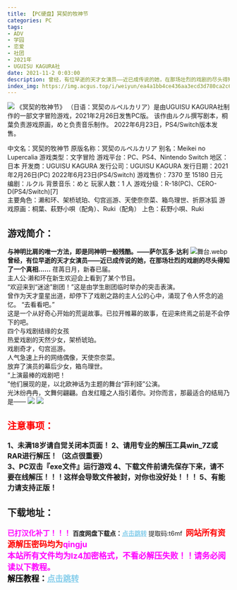 ```yaml
---
title: 【PC硬盘】冥契的牧神节
categories: PC
tags:
- ADV
- 学园
- 恋爱
- 社团
- 2021年
- UGUISU KAGURA社
date: 2021-11-2 0:03:00
description: 曾经，有位早逝的天才女演员——近已成传说的她，在那场壮烈的戏剧的尽头得知了一个真相......   
index_img: https://img.acgus.top/i/weiyun/ea4a1bb4ce436aa3ecd3d780ca2c6d1bcc9aecb3eb02409c4e1070329a0cb38f5a5703e3424fb71e2ec857cf9da7d123.webp
---
```

![](https://img.acgus.top/i/weiyun/ea4a1bb4ce436aa3ecd3d780ca2c6d1bcc9aecb3eb02409c4e1070329a0cb38f5a5703e3424fb71e2ec857cf9da7d123.webp)
《冥契的牧神节》 （日语：冥契のルペルカリア）是由UGUISU KAGURA社制作的一部文字冒险游戏，2021年2月26日发售PC版。
该作由ルクル撰写剧本，桐葉负责游戏原画，めと负责音乐制作。
2022年6月23日，PS4/Switch版本发售。

中文名：冥契的牧神节
原版名称：冥契のルペルカリア
别名：Meikei no Lupercalia
游戏类型：文字冒险
游戏平台：PC、PS4、Nintendo Switch
地区：日本
开发商：UGUISU KAGURA
发行公司：UGUISU KAGURA
发行日期：2021年2月26日(PC)  2022年6月23日(PS4/Switch) 
游戏售价：7370 至 15180 日元
编剧：ルクル
背景音乐：めと
玩家人数：1 人
游戏分级：R-18(PC)、CERO-D(PS4/Switch)[7]  
主要角色：濑和环、架桥琥珀、匂宫巡游、天使奈奈菜、箱鸟理世、折原冰狐
游戏原画：桐葉、萩野小唄（配角）、Ruki（配角）
上色：萩野小唄、Ruki

## 游戏简介：
**与神明比肩的唯一方法，即是同神明一般残酷。——萨尔瓦多·达利**
![舞台.webp](https://img.acgus.top/i/weiyun/157c1d7934f9fddcc62aa351aff827f39c158c126988a98c46a56cde8aab3a107f8afdac19d4bbfe25db08127052ed9a.webp)
**曾经，有位早逝的天才女演员——近已成传说的她，在那场壮烈的戏剧的尽头得知了一个真相......**
荏苒日月，新春已届。  
主人公·濑和环在新生欢迎会上看到了某个节目。  
“欢迎来到“迷途”剧团！”这是由学生剧团临时举办的突击表演。  
曾作为天才童星出道，却停下了戏剧之路的主人公的心中，涌现了令人怀念的追忆。
“去看看吧。”  
这是一个从好奇心开始的荒诞故事。已拉开帷幕的故事，在迎来终焉之前是不会停下的吧。  
四个与戏剧结缘的女孩  
热爱戏剧的天然少女，架桥琥珀。  
戏剧奇才，匂宫巡游。  
人气急速上升的网络偶像，天使奈奈菜。   
放弃了演员的幕后少女，箱鸟理世。  
“上演最棒的戏剧吧！  
”他们展现的是，以北欧神话为主题的舞台“菲利娅”公演。  
光沐纷冉冉，文舞何翩翩。白发红瞳之人指引着你。对你而言，那最适合的结局乃是——
![](https://img.acgus.top/i/weiyun/b000fedfc1d9d7b471a5ad7901630597e241c9772977ebfbe7795a9aea0b4b60466b580a5f5c90240e5eae0029575698.webp)
![](https://img.acgus.top/i/weiyun/5e4936b481db63882abb9eb6efcbcf50449de5a1347bd83ce81b6576822939ed76a1dbc5089864db74a6e65c56a6ab51.webp)
<br>
  
  

## <font color=#FF0000 >注意事项：</font>
<font size=3><b>1、未满18岁请自觉关闭本页面！
2、请用专业的解压工具win_7Z或RAR进行解压！（这点很重要）  
3、PC双击『exe文件』运行游戏
4、下载文件前请先保存下来，请不要在线解压！！！这样会导致文件被封，对你也没好处！！！
5、有能力请支持正版！</b></font>

## 下载地址：
<font color=#FF00FF size=3>**已打汉化补丁！！！**</font>
<b>百度网盘下载点：</b><a href="https://pan.baidu.com/s/1iTuTnpdPZFaAxyFG-Ozvig?pwd=t6mf" style="color: #87CEEB;"><b>点击跳转</b></a> 提取码:t6mf
<a style="padding: 0" href="https://post.qingju.org/AD/"><img style="max-width:100%" src="https://img.acgus.top/i/2024/07/478f689b8021d8d499ab43d21acf137a.gif" alt=""></a>
<b><font color=#FF0000 size=4>网站所有资源解压密码均为</b></font><b><font color=#FF00FF size=4>qingju</font><font color=#FF0000 ></font></b><br><b><font color=#FF00FF size=4>本站所有文件均为lz4加密格式，不看必解压失败！！请务必阅读以下教程。</b></font><br><b><font color=#000 size=4>解压教程：</b><a href="https://post.qingju.org/tutorial/000/" style="color: #87CEEB;"><b>点击跳转</b></a>